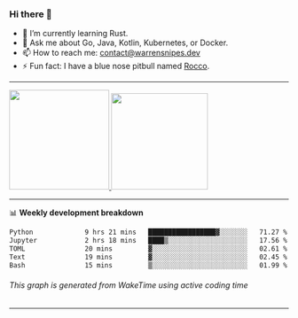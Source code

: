 ### Hi there 👋

- 🌱 I’m currently learning Rust.
- 💬 Ask me about Go, Java, Kotlin, Kubernetes, or Docker.
- 📫 How to reach me: contact@warrensnipes.dev
- ⚡ Fun fact: I have a blue nose pitbull named [Rocco](https://i.imgur.com/iLsSCKu.jpg).

-------


<a href="https://github.com/LockedThread/LockedThread">
  <img height="180em" src="https://github-readme-stats.vercel.app/api?username=LockedThread&theme=transparent&bg_color=00000000&show_icons=true&count_private=true" />
  <img height="174em" src="https://github-readme-stats.vercel.app/api/top-langs?username=LockedThread&theme=transparent&layout=compact&hide_progress=true&bg_color=00000000" />
  </a>

-------

📊 **Weekly development breakdown**
<!--START_SECTION:waka-->

```txt
Python             9 hrs 21 mins   █████████████████▓░░░░░░░   71.27 %
Jupyter            2 hrs 18 mins   ████▒░░░░░░░░░░░░░░░░░░░░   17.56 %
TOML               20 mins         ▓░░░░░░░░░░░░░░░░░░░░░░░░   02.61 %
Text               19 mins         ▓░░░░░░░░░░░░░░░░░░░░░░░░   02.45 %
Bash               15 mins         ▒░░░░░░░░░░░░░░░░░░░░░░░░   01.99 %
```

<!--END_SECTION:waka-->
###### *This graph is generated from WakeTime using active coding time*
-------
